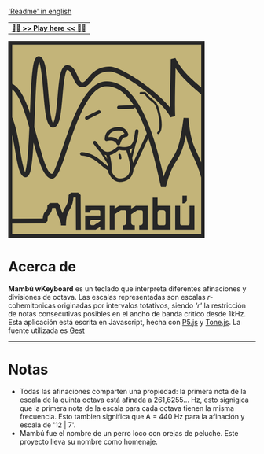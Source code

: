 ['Readme' in english](https://github.com/qumolt/mambu-wkeyboard/blob/master/README.md)


||
|:--:|
|[🎹🎹  **>> Play here <<** 🎹🎹](https://qumolt.github.io/mambu-wkeyboard/)|


<img src="assets/mambu_icon.png" width="400">

# Acerca de

__Mambú wKeyboard__ es un teclado que interpreta diferentes afinaciones y divisiones de octava. Las escalas representadas son escalas _r_-cohemitonicas originadas por intervalos totativos, siendo _'r'_ la restricción de notas consecutivas posibles en el ancho de banda crítico desde 1kHz.
Esta aplicación está escrita en Javascript, hecha con [P5.js](https://p5js.org/es/) y [Tone.js](https://tonejs.github.io/).
La fuente utilizada es [Gest](https://github.com/laictype/Gest_Open)

---

# Notas

- Todas las afinaciones comparten una propiedad: la primera nota de la escala de la quinta octava está afinada a 261,6255... Hz, esto signigica que la primera nota de la escala para cada octava tienen la misma frecuencia. Esto tambien significa que A = 440 Hz para la afinación y escala de '12 | 7'. 
- Mambú fue el nombre de un perro loco con orejas de peluche. Este proyecto lleva su nombre como homenaje.